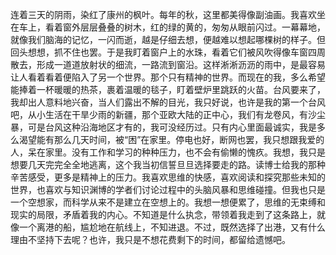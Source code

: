 
   连着三天的阴雨，染红了康州的枫叶。每年的秋，这里都美得像副油画。我喜欢坐在车上，看着窗外层层叠叠的树木，红的绿的黄的，匆匆从眼前闪过。一幕幕地，就像我们脑海的记忆，一闪而逝，越是仔细去想，便越难以想起哪棵树的样子。但回头想想，抓不住也罢。于是我盯着窗户上的水珠，看着它们被风吹得像车窗四周散去，形成一道道放射状的细流，一路流到窗沿。这样淅淅沥沥的雨中，是最容易让人看着看着便陷入了另一个世界。那个只有精神的世界。而现在的我，多么希望能捧着一杯暖暖的热茶，裹着温暖的毯子，盯着壁炉里跳跃的火苗。台风要来了，我却出人意料地兴奋，当人们露出不解的目光，我只好说，也许是我的第一个台风吧，从小生活在干旱少雨的新疆，那个亚欧大陆的正中心，我们有龙卷风，有沙尘暴，可是台风这种沿海地区才有的，我可没经历过。只有内心里面最诚实，我是多么渴望能有那么几天时间，被“困”在家里。停电也好，断网也罢，我只想跟我爱的人，呆在家里。没有工作和学习的种种压力，也不会有偷懒的愧疚。我想，我只是想要几天完完全全地逃离，这个我当初信誓旦旦选择要走的路。读博士给我的那种辛苦感受，更多是精神上的压力。我喜欢思维的快感，喜欢阅读和探究那些未知的世界，也喜欢与知识渊博的学者们讨论过程中的头脑风暴和思维碰撞。但我也只是一个空想家，而科学从来不是建立在空想上的。我想一想便累了，思维的无束缚和现实的局限，矛盾着我的内心。不知道是什么执念，带领着我走到了这条路上，就像一个离港的船，尴尬地在航线上，不知进退。不过，既然选择了出港，又有什么理由不坚持下去呢？也许，我只是不想花费剩下的时间，都留给遗憾吧。
  
